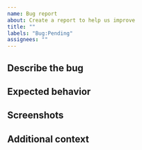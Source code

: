 ```yaml
---
name: Bug report
about: Create a report to help us improve
title: ""
labels: "Bug:Pending"
assignees: ""
---
```


## Describe the bug

<!-- A clear and concise description of what the bug is. -->

## Expected behavior

<!-- A clear and concise description of what you expected to happen. -->

## Screenshots

<!-- If applicable, add screenshots to help explain your problem. -->

## Additional context

<!-- Add any other context about the problem here. -->
